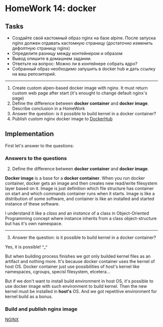 # HomeWork 14: docker

## Tasks

- Создайте свой кастомный образ nginx на базе alpine. После запуска nginx должен отдавать кастомную страницу (достаточно изменить дефолтную страницу nginx)
- Определите разницу между контейнером и образом
- Вывод опишите в домашнем задании.
- Ответьте на вопрос: Можно ли в контейнере собрать ядро?
- Собранный образ необходимо запушить в docker hub и дать ссылку на ваш репозиторий.

---

1. Create custom alpen-based docker image with nginx. It must return custom web page after start (it's enought to change default nginx's page)
2. Define the difference between **docker container** and **docker image**. Describe conclusion in a HomeWork
3. Answer the question: is it possible to build kernel in a docker container?
4. Publish custom nginx docker image to [DockerHub](http://hub.docker.com)

## Implementation

First let's answer to the questions:

### Answers to the questions

2. Define the difference between **docker container** and **docker image**.

**Docker image** is a base for a **docker container**. When you run docker container, docker gets an image and then creates new read/write filesystem layer based on it. Image is just definition which file structure has container on start and which commands container runs when it starts. Image is like a distribution of some software, and container is like an installed and started instance of these software.

I understand it like a _class_ and an _instance_ of a class in Object-Oriented Programming concept where instance inherits from a class object-structure but has it's own namespace.

---

3. Answer the question: is it possible to build kernel in a docker container?

Yes, it is possible! ^_^

But when building process finishes we got only builded kernel files as an artifact and nothing more. It's because docker container uses the kernel of host OS. Docker container just use possibilities of host's kernel like namespaces, cgroups, specisl filesystem, etcetera...

But if we don't want to install build environment in host OS, it's possible to use docker image with such environment to build kernel. Then the new kernel must be installed in **host's** OS. And we got repetitive environment for kernel build as a bonus.

### Build and publish nginx image

[NGINX](./docker/README.md)
